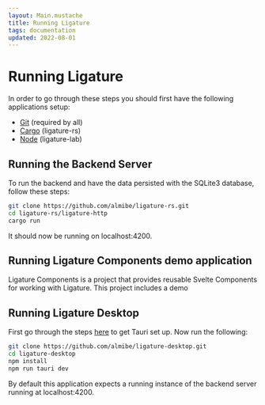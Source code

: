 ```yaml
---
layout: Main.mustache
title: Running Ligature
tags: documentation
updated: 2022-08-01
---
```


# Running Ligature

In order to go through these steps you should first have the following applications setup:

 * [Git](https://git-scm.com/downloads) (required by all)
 * [Cargo](https://rustup.rs/) (ligature-rs)
 * [Node](https://nodejs.org/en/download/) (ligature-lab)

## Running the Backend Server

To run the backend and have the data persisted with the SQLite3 database, follow these steps:

```bash
git clone https://github.com/almibe/ligature-rs.git
cd ligature-rs/ligature-http
cargo run
```

It should now be running on localhost:4200.

## Running Ligature Components demo application

Ligature Components is a project that provides reusable Svelte Components for working with Ligature.
This project includes a demo 

## Running Ligature Desktop

First go through the steps [here](https://tauri.app/v1/guides/getting-started/prerequisites) to get Tauri set up.
Now run the following:

```bash
git clone https://github.com/almibe/ligature-desktop.git
cd ligature-desktop
npm install
npm run tauri dev
```

By default this application expects a running instance of the backend server running at localhost:4200.
